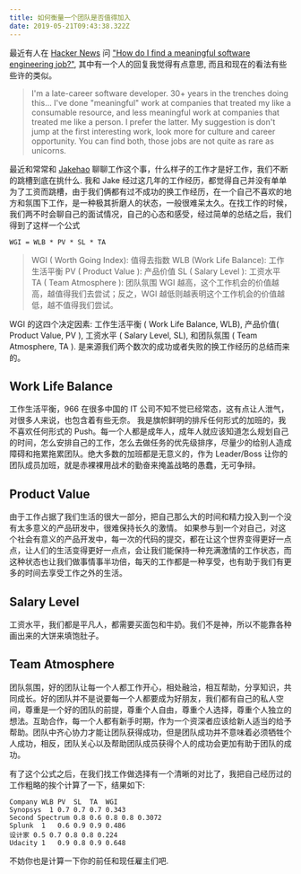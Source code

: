 ```yaml
---
title: 如何衡量一个团队是否值得加入
date: 2019-05-21T09:43:38.322Z
---
```


最近有人在 [Hacker News](https://news.ycombinator.com) 问 ["How do I find a meaningful software engineering job?"](https://news.ycombinator.com/item?id=17332796), 其中有一个人的回复我觉得有点意思, 而且和现在的看法有些些许的类似。

> I'm a late-career software developer. 30+ years in the trenches doing this...
> I've done "meaningful" work at companies that treated my like a consumable resource, and less meaningful work at companies that treated me like a person. I prefer the latter. My suggestion is don't jump at the first interesting work, look more for culture and career opportunity. You can find both, those jobs are not quite as rare as unicorns.

最近和常常和 [Jakehao](https://twitter.com/haojianzong) 聊聊工作这个事，什么样子的工作才是好工作，我们不断的跳槽到底在挑什么. 我和 Jake 经过这几年的工作经历，都觉得自己并没有单单为了工资而跳槽，由于我们俩都有过不成功的换工作经历，在一个自己不喜欢的地方和氛围下工作，是一种极其折磨人的状态，一般很难呆太久。在找工作的时候，我们两不时会聊自己的面试情况，自己的心态和感受，经过简单的总结之后，我们得到了这样一个公式

```
WGI = WLB * PV * SL * TA
```

> WGI ( Worth Going Index): 值得去指数
> WLB (Work Life Balance): 工作生活平衡
> PV ( Product Value ): 产品价值
> SL ( Salary Level ): 工资水平
> TA ( Team Atmosphere ): 团队氛围
WGI 越高，这个工作机会的价值越高，越值得我们去尝试；反之，WGI 越低则越表明这个工作机会的价值越低，越不值得我们尝试。

WGI 的这四个决定因素: 工作生活平衡 ( Work Life Balance, WLB), 产品价值( Product Value, PV ),  工资水平 ( Salary Level, SL), 和团队氛围 ( Team Atmosphere, TA ). 是来源我们两个数次的成功或者失败的换工作经历的总结而来的。

## Work Life Balance
工作生活平衡，966 在很多中国的 IT 公司不知不觉已经常态，这有点让人泄气，对很多人来说，也包含着有些无奈。 我是旗帜鲜明的排斥任何形式的加班的，我不喜欢任何形式的 Push。每一个人都是成年人，成年人就应该知道怎么规划自己的时间，怎么安排自己的工作，怎么去做任务的优先级排序，尽量少的给别人造成障碍和拖累拖累团队。绝大多数的加班都是无意义的，作为 Leader/Boss 让你的团队成员加班，就是赤裸裸用战术的勤奋来掩盖战略的愚蠢，无可争辩。

## Product Value
由于工作占据了我们生活的很大一部分，把自己那么大的时间和精力投入到一个没有太多意义的产品研发中，很难保持长久的激情。 如果参与到一个对自己，对这个社会有意义的产品开发中，每一次的代码的提交，都在让这个世界变得更好一点点，让人们的生活变得更好一点点，会让我们能保持一种充满激情的工作状态，而这种状态也让我们做事情事半功倍，每天的工作都是一种享受，也有助于我们有更多的时间去享受工作之外的生活。

## Salary Level
工资水平，我们都是平凡人，都需要买面包和牛奶。我们不是神，所以不能靠各种画出来的大饼来填饱肚子。

## Team Atmosphere
团队氛围，好的团队让每一个人都工作开心，相处融洽，相互帮助，分享知识，共同成长。好的团队并不是说要每一个人都要成为好朋友，我们都有自己的私人空间，尊重是一个好的团队的前提，尊重个人自由，尊重个人选择，尊重个人独立的想法。互助合作，每一个人都有新手时期，作为一个资深者应该给新人适当的给予帮助。团队中齐心协力才能让团队获得成功，但是团队成功并不意味着必须牺牲个人成功，相反，团队关心以及帮助团队成员获得个人的成功会更加有助于团队的成功。

有了这个公式之后，在我们找工作做选择有一个清晰的对比了，我把自己经历过的工作粗略的挨个计算了一下，结果如下:

```
Company	WLB	PV	SL	TA	WGI
Synopsys  1	0.7	0.7	0.7	0.343
Second Spectrum	0.8	0.6	0.8	0.8	0.3072
Splunk	1	0.6	0.9	0.9	0.486
设计家	0.5	0.7	0.8	0.8	0.224
Udacity	1	0.9	0.8	0.9	0.648
```

不妨你也是计算一下你的前任和现任雇主们吧.

